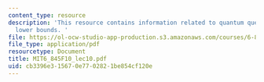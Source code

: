 ```yaml
---
content_type: resource
description: 'This resource contains information related to quantum query complexity
  lower bounds. '
file: https://ol-ocw-studio-app-production.s3.amazonaws.com/courses/6-845-quantum-complexity-theory-fall-2010/cb3396e315670e7702821be854cf120e_MIT6_845F10_lec10.pdf
file_type: application/pdf
resourcetype: Document
title: MIT6_845F10_lec10.pdf
uid: cb3396e3-1567-0e77-0282-1be854cf120e
---
```

